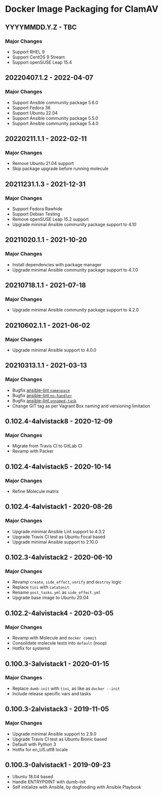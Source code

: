 # Docker Image Packaging for ClamAV

## YYYYMMDD.Y.Z - TBC

### Major Changes

  - Support RHEL 9
  - Support CentOS 9 Stream
  - Support openSUSE Leap 15.4

## 20220407.1.2 - 2022-04-07

### Major Changes

  - Support Ansible community package 5.6.0
  - Support Fedora 36
  - Support Ubuntu 22.04
  - Support Ansible community package 5.5.0
  - Support Ansible community package 5.4.0

## 20220211.1.1 - 2022-02-11

### Major Changes

  - Remove Ubuntu 21.04 support
  - Skip package upgrade before running molecule

## 20211231.1.3 - 2021-12-31

### Major Changes

  - Support Fedora Rawhide
  - Support Debian Testing
  - Remove openSUSE Leap 15.2 support
  - Upgrade minimal Ansible community package support to 4.10

## 20211020.1.1 - 2021-10-20

### Major Changes

  - Install dependencies with package manager
  - Upgrade minimal Ansible community package support to 4.7.0

## 20210718.1.1 - 2021-07-18

### Major Changes

  - Upgrade minimal Ansible community package support to 4.2.0

## 20210602.1.1 - 2021-06-02

### Major Changes

  - Upgrade minimal Ansible support to 4.0.0

## 20210313.1.1 - 2021-03-13

### Major Changes

  - Bugfix [ansible-lint `namespace`](https://github.com/ansible-community/ansible-lint/pull/1451)
  - Bugfix [ansible-lint `no-handler`](https://github.com/ansible-community/ansible-lint/pull/1402)
  - Bugfix [ansible-lint `unnamed-task`](https://github.com/ansible-community/ansible-lint/pull/1413)
  - Change GIT tag as per Vagrant Box naming and versioning limitation

## 0.102.4-4alvistack8 - 2020-12-09

### Major Changes

  - Migrate from Travis CI to GitLab CI
  - Revamp with Packer

## 0.102.4-4alvistack5 - 2020-10-14

### Major Changes

  - Refine Molecule matrix

## 0.102.4-4alvistack1 - 2020-08-26

### Major Changes

  - Upgrade minimal Ansible Lint support to 4.3.2
  - Upgrade Travis CI test as Ubuntu Focal based
  - Upgrade minimal Ansible support to 2.10.0

## 0.102.3-4alvistack2 - 2020-06-10

### Major Changes

  - Revamp `create`, `side_effect`, `verify` and `destroy` logic
  - Replace `tini` with `catatonit`
  - Rename `post_tasks.yml` as `side_effect.yml`
  - Upgrade base image to Ubuntu 20.04

## 0.102.2-4alvistack4 - 2020-03-05

### Major Changes

  - Revamp with Molecule and `docker commit`
  - Consolidate molecule tests into `default` (noop)
  - Hotfix for systemd

## 0.100.3-3alvistack1 - 2020-01-15

### Major Changes

  - Replace `dumb-init` with `tini`, as like as `docker --init`
  - Include release specific vars and tasks

## 0.100.3-2alvistack3 - 2019-11-05

### Major Changes

  - Upgrade minimal Ansible support to 2.9.0
  - Upgrade Travis CI test as Ubuntu Bionic based
  - Default with Python 3
  - Hotfix for en\_US.utf8 locale

## 0.100.3-0alvistack1 - 2019-09-23

  - Ubuntu 18.04 based
  - Handle ENTRYPOINT with dumb-init
  - Self initialize with Ansible, by dogfooding with Ansible Playbook
